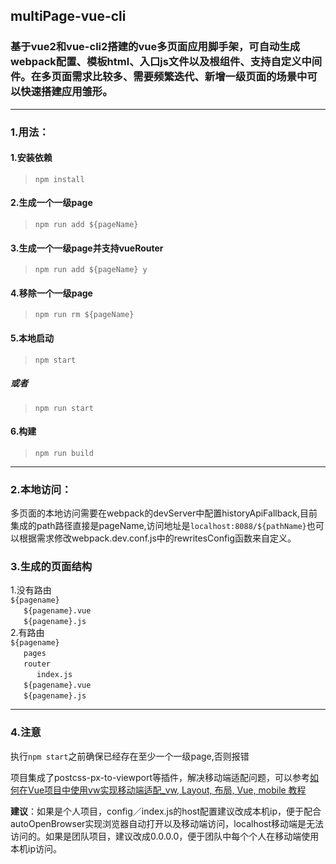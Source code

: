 ## multiPage-vue-cli
### 基于vue2和vue-cli2搭建的vue多页面应用脚手架，可自动生成webpack配置、模板html、入口js文件以及根组件、支持自定义中间件。在多页面需求比较多、需要频繁迭代、新增一级页面的场景中可以快速搭建应用雏形。
-------------------

### 1.用法：

#### 1.安装依赖
> `npm install`

#### 2.生成一个一级page
> `npm run add ${pageName}`

#### 3.生成一个一级page并支持vueRouter
> `npm run add ${pageName} y`

#### 4.移除一个一级page
> `npm run rm ${pageName}`

#### 5.本地启动
> `npm start`
##### 或者
> `npm run start`

#### 6.构建
> `npm run build`

-----------------------

### 2.本地访问：
多页面的本地访问需要在webpack的devServer中配置historyApiFallback,目前集成的path路径直接是pageName,访问地址是`localhost:8088/${pathName}`也可以根据需求修改webpack.dev.conf.js中的rewritesConfig函数来自定义。

### 3.生成的页面结构

1.没有路由     
`${pagename}`    
  &#8194;&#8194;&#8194;`${pagename}.vue`    
  &#8194;&#8194;&#8194;`${pagename}.js`    
2.有路由      
`${pagename}`       
   &#8194;&#8194;&#8194;`pages`    
   &#8194;&#8194;&#8194;`router`    
      &#8194;&#8194;&#8194;&#8194;&#8194;&#8194;`index.js`     
   &#8194;&#8194;&#8194;`${pagename}.vue`    
   &#8194;&#8194;&#8194;`${pagename}.js`    

-------------------------
### 4.注意   
执行`npm start`之前确保已经存在至少一个一级page,否则报错



项目集成了postcss-px-to-viewport等插件，解决移动端适配问题，可以参考[如何在Vue项目中使用vw实现移动端适配_vw, Layout, 布局, Vue, mobile 教程](https://www.w3cplus.com/mobile/vw-layout-in-vue.html)

**建议**：如果是个人项目，config／index.js的host配置建议改成本机ip，便于配合autoOpenBrowser实现浏览器自动打开以及移动端访问，localhost移动端是无法访问的。如果是团队项目，建议改成0.0.0.0，便于团队中每个个人在移动端使用本机ip访问。
